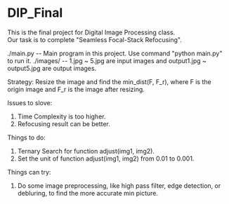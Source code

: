 # DIP_Final
This is the final project for Digital Image Processing class.  
Our task is to complete "Seamless Focal-Stack Refocusing".

./main.py -- Main program in this project. Use command "python main.py" to run it.
./images/ -- 1.jpg ~ 5.jpg are input images and output1.jpg ~ output5.jpg are output images.

Strategy:
  Resize the image and find the min_dist(F, F_r), where F is the origin image and F_r is the image after resizing. 

Issues to slove:
  1. Time Complexity is too higher.
  2. Refocusing result can be better.
  
Things to do:
  1. Ternary Search for function adjust(img1, img2).
  2. Set the unit of function adjust(img1, img2) from 0.01 to 0.001.
  
Things can try:
  1.  Do some image preprocessing, like high pass filter, edge detection, or debluring, to find the more accurate min picture. 
